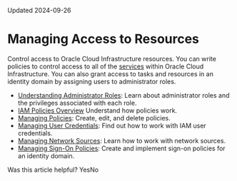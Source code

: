 Updated 2024-09-26
# Managing Access to Resources
Control access to Oracle Cloud Infrastructure resources.
You can write policies to control access to all of the [services](https://docs.oracle.com/en-us/iaas/Content/services.htm "Oracle Cloud Infrastructure \(OCI\) is a set of complementary cloud services that enable you to build and run a range of applications and services in a highly available hosted environment.") within Oracle Cloud Infrastructure. You can also grant access to tasks and resources in an identity domain by assigning users to administrator roles.
  * [Understanding Administrator Roles](https://docs.oracle.com/en-us/iaas/Content/Identity/roles/understand-administrator-roles.htm#understand-administrator-roles "Learn about administrator roles and the privileges associated with each role so that you can delegate administrative tasks to other users, as needed."): Learn about administrator roles and the privileges associated with each role.
  * [IAM Policies Overview](https://docs.oracle.com/en-us/iaas/Content/Identity/policieshow/Policy_Basics.htm#top "IAM policies govern control of resources in Oracle Cloud Infrastructure \(OCI\) tenancies.") Understand how policies work.
  * [Managing Policies](https://docs.oracle.com/en-us/iaas/Content/Identity/access/managing-user-credentials.htm#managing_credentials "Learn how users can manage their own credentials and what administrators can do with various types of user credentials for other users."): Create, edit, and delete policies.
  * [Managing User Credentials](https://docs.oracle.com/en-us/iaas/Content/Identity/networksources/managingnetworksources.htm#Managing_Network_Sources): Find out how to work with IAM user credentials.
  * [Managing Network Sources](https://docs.oracle.com/en-us/iaas/Content/Identity/networksources/managingnetworksources.htm#Managing_Network_Sources): Learn how to work with network sources.
  * [Managing Sign-On Policies](https://docs.oracle.com/en-us/iaas/Content/Identity/signonpolicies/managingsignonpolicies.htm#Managing_signonpolicies): Create and implement sign-on policies for an identity domain.


Was this article helpful?
YesNo

